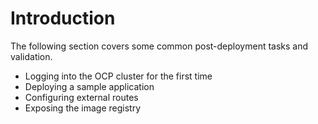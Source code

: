 # Introduction

The following section covers some common post-deployment tasks and validation.

- Logging into the OCP cluster for the first time
- Deploying a sample application
- Configuring external routes
- Exposing the image registry



